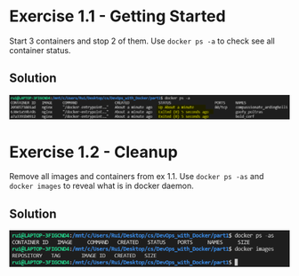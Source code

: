 # Exercise 1.1 - Getting Started

Start 3 containers and stop 2 of them. Use `docker ps -a` to check see all container status.

## Solution

![1.1 - Getting Started](./img/e1.1.PNG)

# Exercise 1.2 - Cleanup

Remove all images and containers from ex 1.1. Use `docker ps -as` and `docker images` to reveal what is in docker daemon.

## Solution

![1.2 - Cleanu ](./img/e1.2.PNG)
